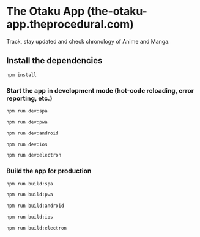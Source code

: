 # The Otaku App (the-otaku-app.theprocedural.com)

Track, stay updated and check chronology of Anime and Manga.

## Install the dependencies

```bash
npm install
```

### Start the app in development mode (hot-code reloading, error reporting, etc.)

```bash
npm run dev:spa

npm run dev:pwa

npm run dev:android

npm run dev:ios

npm run dev:electron
```

### Build the app for production

```bash
npm run build:spa

npm run build:pwa

npm run build:android

npm run build:ios

npm run build:electron
```
